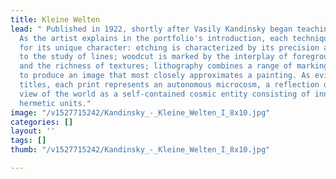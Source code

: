 ```yaml
---
title: Kleine Welten
lead: " Published in 1922, shortly after Vasily Kandinsky began teaching at the Bauhaus.
  As the artist explains in the portfolio's introduction, each technique was chosen
  for its unique character: etching is characterized by its precision and appropriateness
  to the study of lines; woodcut is marked by the interplay of foreground and background,
  and the richness of textures; lithography combines a range of markings and colors
  to produce an image that most closely approximates a painting. As evident in their
  titles, each print represents an autonomous microcosm, a reflection of Kandinsky's
  view of the world as a self-contained cosmic entity consisting of innumerable independent,
  hermetic units."
image: "/v1527715242/Kandinsky_-_Kleine_Welten_I_8x10.jpg"
categories: []
layout: ''
tags: []
thumb: "/v1527715242/Kandinsky_-_Kleine_Welten_I_8x10.jpg"

---
```

